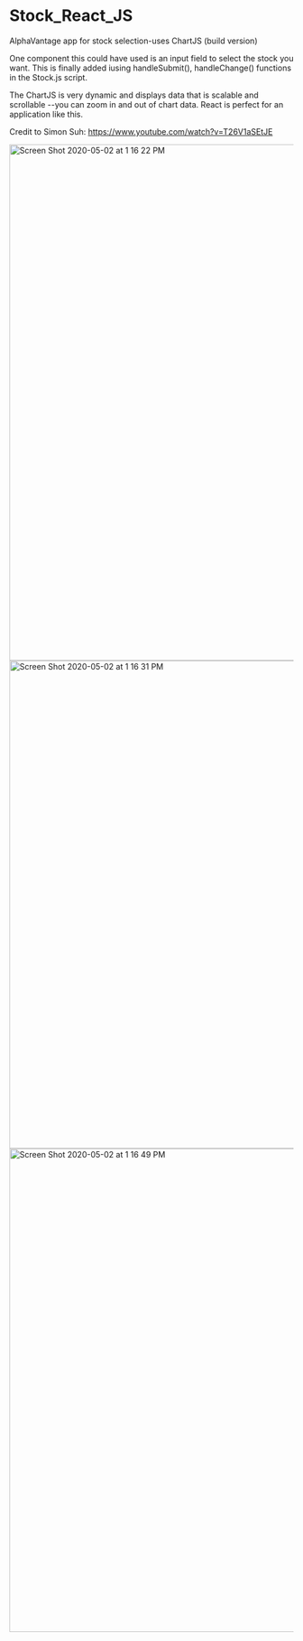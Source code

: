 # Stock_React_JS
AlphaVantage app for stock selection-uses ChartJS (build version)

One component this could have used is an input field to select the stock you want. This is finally added iusing handleSubmit(), handleChange() functions in the Stock.js script. 


The ChartJS is very dynamic and displays data that is scalable and scrollable --you can zoom in and out of chart data.
React is perfect for an application like this. 


Credit to Simon Suh: https://www.youtube.com/watch?v=T26V1aSEtJE

<img width="914" alt="Screen Shot 2020-05-02 at 1 16 22 PM" src="https://user-images.githubusercontent.com/22375594/80872391-3ec02c80-8c77-11ea-833a-8a5faabfd2bc.png">
<img width="864" alt="Screen Shot 2020-05-02 at 1 16 31 PM" src="https://user-images.githubusercontent.com/22375594/80872392-3f58c300-8c77-11ea-8607-5bb7df6d0ae9.png">
<img width="856" alt="Screen Shot 2020-05-02 at 1 16 49 PM" src="https://user-images.githubusercontent.com/22375594/80872394-41228680-8c77-11ea-86ff-c43a3b1142d5.png">

